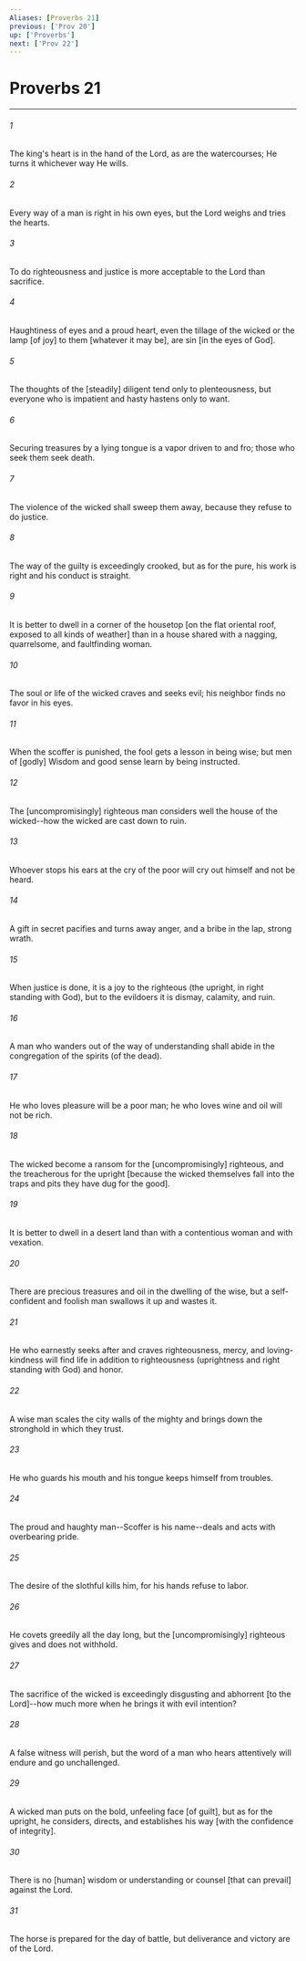 ```yaml
---
Aliases: [Proverbs 21]
previous: ['Prov 20']
up: ['Proverbs']
next: ['Prov 22']
---
```

# Proverbs 21

***














###### 1 






The king's heart is in the hand of the Lord, as are the watercourses; He turns it whichever way He wills. 













###### 2 






Every way of a man is right in his own eyes, but the Lord weighs and tries the hearts. 













###### 3 






To do righteousness and justice is more acceptable to the Lord than sacrifice. 













###### 4 






Haughtiness of eyes and a proud heart, even the tillage of the wicked or the lamp [of joy] to them [whatever it may be], are sin [in the eyes of God]. 













###### 5 






The thoughts of the [steadily] diligent tend only to plenteousness, but everyone who is impatient and hasty hastens only to want. 













###### 6 






Securing treasures by a lying tongue is a vapor driven to and fro; those who seek them seek death. 













###### 7 






The violence of the wicked shall sweep them away, because they refuse to do justice. 













###### 8 






The way of the guilty is exceedingly crooked, but as for the pure, his work is right and his conduct is straight. 













###### 9 






It is better to dwell in a corner of the housetop [on the flat oriental roof, exposed to all kinds of weather] than in a house shared with a nagging, quarrelsome, and faultfinding woman. 













###### 10 






The soul or life of the wicked craves and seeks evil; his neighbor finds no favor in his eyes. 













###### 11 






When the scoffer is punished, the fool gets a lesson in being wise; but men of [godly] Wisdom and good sense learn by being instructed. 













###### 12 






The [uncompromisingly] righteous man considers well the house of the wicked--how the wicked are cast down to ruin. 













###### 13 






Whoever stops his ears at the cry of the poor will cry out himself and not be heard. 













###### 14 






A gift in secret pacifies and turns away anger, and a bribe in the lap, strong wrath. 













###### 15 






When justice is done, it is a joy to the righteous (the upright, in right standing with God), but to the evildoers it is dismay, calamity, and ruin. 













###### 16 






A man who wanders out of the way of understanding shall abide in the congregation of the spirits (of the dead). 













###### 17 






He who loves pleasure will be a poor man; he who loves wine and oil will not be rich. 













###### 18 






The wicked become a ransom for the [uncompromisingly] righteous, and the treacherous for the upright [because the wicked themselves fall into the traps and pits they have dug for the good]. 













###### 19 






It is better to dwell in a desert land than with a contentious woman and with vexation. 













###### 20 






There are precious treasures and oil in the dwelling of the wise, but a self-confident and foolish man swallows it up and wastes it. 













###### 21 






He who earnestly seeks after and craves righteousness, mercy, and loving-kindness will find life in addition to righteousness (uprightness and right standing with God) and honor. 













###### 22 






A wise man scales the city walls of the mighty and brings down the stronghold in which they trust. 













###### 23 






He who guards his mouth and his tongue keeps himself from troubles. 













###### 24 






The proud and haughty man--Scoffer is his name--deals and acts with overbearing pride. 













###### 25 






The desire of the slothful kills him, for his hands refuse to labor. 













###### 26 






He covets greedily all the day long, but the [uncompromisingly] righteous gives and does not withhold. 













###### 27 






The sacrifice of the wicked is exceedingly disgusting and abhorrent [to the Lord]--how much more when he brings it with evil intention? 













###### 28 






A false witness will perish, but the word of a man who hears attentively will endure and go unchallenged. 













###### 29 






A wicked man puts on the bold, unfeeling face [of guilt], but as for the upright, he considers, directs, and establishes his way [with the confidence of integrity]. 













###### 30 






There is no [human] wisdom or understanding or counsel [that can prevail] against the Lord. 













###### 31 






The horse is prepared for the day of battle, but deliverance and victory are of the Lord.
